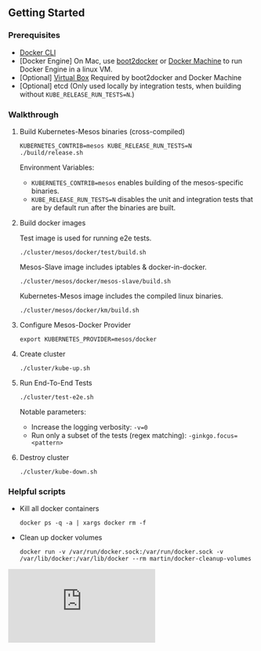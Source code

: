 ## Getting Started

### Prerequisites

- [Docker CLI](https://docs.docker.com/installation/)
- [Docker Engine]
    On Mac, use [boot2docker](http://boot2docker.io/) or [Docker Machine](https://docs.docker.com/machine/install-machine/)
    to run Docker Engine in a linux VM.
- [Optional] [Virtual Box](https://www.virtualbox.org/wiki/Downloads)
    Required by boot2docker and Docker Machine
- [Optional] etcd
    (Only used locally by integration tests, when building without `KUBE_RELEASE_RUN_TESTS=N`.)

### Walkthrough

1. Build Kubernetes-Mesos binaries (cross-compiled)

    ```
    KUBERNETES_CONTRIB=mesos KUBE_RELEASE_RUN_TESTS=N ./build/release.sh
    ```

    Environment Variables:
    - `KUBERNETES_CONTRIB=mesos` enables building of the mesos-specific binaries.
    - `KUBE_RELEASE_RUN_TESTS=N` disables the unit and integration tests that are by default run after the binaries are built.

1. Build docker images

    Test image is used for running e2e tests.

    ```
    ./cluster/mesos/docker/test/build.sh
    ```

    Mesos-Slave image includes iptables & docker-in-docker.

    ```
    ./cluster/mesos/docker/mesos-slave/build.sh
    ```

    Kubernetes-Mesos image includes the compiled linux binaries.

    ```
    ./cluster/mesos/docker/km/build.sh
    ```

1. Configure Mesos-Docker Provider

    ```
    export KUBERNETES_PROVIDER=mesos/docker
    ```

1. Create cluster

    ```
    ./cluster/kube-up.sh
    ```

1. Run End-To-End Tests

    ```
    ./cluster/test-e2e.sh
    ```

    Notable parameters:
    - Increase the logging verbosity: `-v=0`
    - Run only a subset of the tests (regex matching): `-ginkgo.focus=<pattern>`

1. Destroy cluster

    ```
    ./cluster/kube-down.sh
    ```


### Helpful scripts

- Kill all docker containers

    ```
    docker ps -q -a | xargs docker rm -f
    ```

- Clean up docker volumes

    ```
    docker run -v /var/run/docker.sock:/var/run/docker.sock -v /var/lib/docker:/var/lib/docker --rm martin/docker-cleanup-volumes
    ```

[![Analytics](https://kubernetes-site.appspot.com/UA-36037335-10/GitHub/docs/getting-started-guides/mesos-docker.md?pixel)]()
